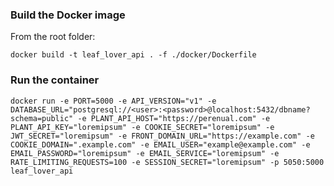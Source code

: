### **Build the Docker image**

From the root folder:  

`docker build -t leaf_lover_api . -f ./docker/Dockerfile`

### **Run the container**

`docker run -e PORT=5000 -e API_VERSION="v1" -e DATABASE_URL="postgresql://<user>:<password>@localhost:5432/dbname?schema=public" -e PLANT_API_HOST="https://perenual.com" -e PLANT_API_KEY="loremipsum" -e COOKIE_SECRET="loremipsum" -e JWT_SECRET="loremipsum" -e FRONT_DOMAIN_URL="https://example.com" -e COOKIE_DOMAIN=".example.com" -e EMAIL_USER="example@example.com" -e EMAIL_PASSWORD="loremipsum" -e EMAIL_SERVICE="loremipsum" -e RATE_LIMITING_REQUESTS=100 -e SESSION_SECRET="loremipsum" -p 5050:5000 leaf_lover_api`